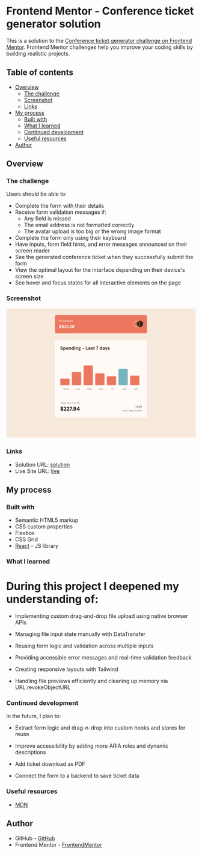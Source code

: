 # Frontend Mentor - Conference ticket generator solution

This is a solution to the [Conference ticket generator challenge on Frontend Mentor](https://www.frontendmentor.io/challenges/conference-ticket-generator-oq5gFIU12w). Frontend Mentor challenges help you improve your coding skills by building realistic projects.

## Table of contents

- [Overview](#overview)
  - [The challenge](#the-challenge)
  - [Screenshot](#screenshot)
  - [Links](#links)
- [My process](#my-process)
  - [Built with](#built-with)
  - [What I learned](#what-i-learned)
  - [Continued development](#continued-development)
  - [Useful resources](#useful-resources)
- [Author](#author)

## Overview

### The challenge

Users should be able to:

- Complete the form with their details
- Receive form validation messages if:
  - Any field is missed
  - The email address is not formatted correctly
  - The avatar upload is too big or the wrong image format
- Complete the form only using their keyboard
- Have inputs, form field hints, and error messages announced on their screen reader
- See the generated conference ticket when they successfully submit the form
- View the optimal layout for the interface depending on their device's screen size
- See hover and focus states for all interactive elements on the page

### Screenshot

![](./screenshot.png)

### Links

- Solution URL: [solution](https://www.frontendmentor.io/solutions/responsive-ticket-generator-app-with-react-aAiVst3fVa)
- Live Site URL: [live](https://conference-ticket-generator-peach-rho.vercel.app/)

## My process

### Built with

- Semantic HTML5 markup
- CSS custom properties
- Flexbox
- CSS Grid
- [React](https://reactjs.org/) - JS library

### What I learned

# During this project I deepened my understanding of:

- Implementing custom drag-and-drop file upload using native browser APIs

- Managing file input state manually with DataTransfer

- Reusing form logic and validation across multiple inputs

- Providing accessible error messages and real-time validation feedback

- Creating responsive layouts with Tailwind

- Handling file previews efficiently and cleaning up memory via URL.revokeObjectURL

### Continued development

In the future, I plan to:

- Extract form logic and drag-n-drop into custom hooks and stores for reuse

- Improve accessibility by adding more ARIA roles and dynamic descriptions

- Add ticket download as PDF

- Connect the form to a backend to save ticket data

### Useful resources

- [MDN](https://developer.mozilla.org/ru/docs/Web/API/DataTransfer)

## Author

- GitHub - [GitHub](https://github.com/PavAndrei/)
- Frontend Mentor - [FrontendMentor](https://www.frontendmentor.io/profile/PavAndrei)
